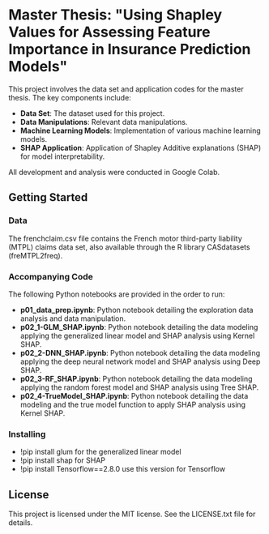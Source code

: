 # Master Thesis: "Using Shapley Values for Assessing Feature Importance in Insurance Prediction Models"

This project involves the data set and application codes for the master thesis. The key components include:

* **Data Set**: The dataset used for this project.
* **Data Manipulations**: Relevant data manipulations.
* **Machine Learning Models**: Implementation of various machine learning models.
* **SHAP Application**: Application of Shapley Additive explanations (SHAP) for model interpretability.

All development and analysis were conducted in Google Colab.

## Getting Started

### Data

The frenchclaim.csv file contains the French motor third-party liability (MTPL) claims data set, also available through the R library CASdatasets (freMTPL2freq).

### Accompanying Code
The following Python notebooks are provided in the order to run:

* **p01_data_prep.ipynb**: Python notebook detailing the exploration data analysis and data manipulation. 
* **p02_1-GLM_SHAP.ipynb**: Python notebook detailing the data modeling applying the generalized linear model and SHAP analysis using Kernel SHAP.
* **p02_2-DNN_SHAP.ipynb**: Python notebook detailing the data modeling applying the deep neural network model and SHAP analysis using Deep SHAP.
* **p02_3-RF_SHAP.ipynb**: Python notebook detailing the data modeling applying the random forest model and SHAP analysis using Tree SHAP.
* **p02_4-TrueModel_SHAP.ipynb**: Python notebook detailing the data modeling and the true model function to apply SHAP analysis using Kernel SHAP.

### Installing

* !pip install glum for the generalized linear model 
* !pip install shap for SHAP
* !pip install Tensorflow==2.8.0 use this version for Tensorflow 


## License

This project is licensed under the MIT license. See the LICENSE.txt file for details.

